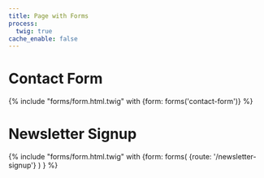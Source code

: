 ```yaml
---
title: Page with Forms
process:
  twig: true
cache_enable: false
---
```


# Contact Form
{% include "forms/form.html.twig" with {form: forms('contact-form')} %}

# Newsletter Signup
{% include "forms/form.html.twig" with {form: forms( {route: '/newsletter-signup'} ) } %}